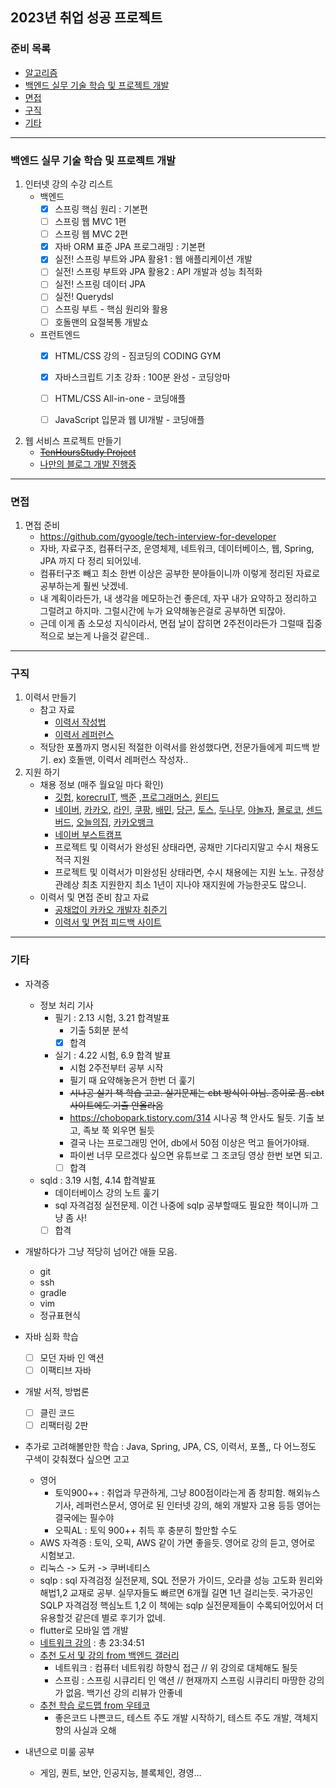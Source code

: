 2023년 취업 성공 프로젝트
--------

### 준비 목록
- [알고리즘](https://github.com/Joshua-Shin/Algorithm-BaekJoon/blob/main/README.md)
- [백엔드 실무 기술 학습 및 프로젝트 개발](#백엔드-실무-기술-학습-및-프로젝트-개발)
- [면접](#면접)
- [구직](#구직)
- [기타](#기타)
	
--------
### 백엔드 실무 기술 학습 및 프로젝트 개발
1. 인터넷 강의 수강 리스트
	- 백엔드 
		- [x] 스프링 핵심 원리 : 기본편
		- [ ] 스프링 웹 MVC 1편
		- [ ] 스프링 웹 MVC 2편
		- [x] 자바 ORM 표준 JPA 프로그래밍 : 기본편
		- [x] 실전! 스프링 부트와 JPA 활용1 : 웹 애플리케이션 개발
		- [ ] 실전! 스프링 부트와 JPA 활용2 : API 개발과 성능 최적화
		- [ ] 실전! 스프링 데이터 JPA
		- [ ] 실전! Querydsl
		- [ ] 스프링 부트 - 핵심 원리와 활용
		- [ ] 호돌맨의 요절복통 개발쇼
	- 프런트엔드
		- [x] HTML/CSS 강의 - 짐코딩의 CODING GYM
		- [x] 자바스크립트 기초 강좌 : 100분 완성 - 코딩앙마
		- [ ] HTML/CSS All-in-one - 코딩애플
		- [ ] JavaScript 입문과 웹 UI개발 - 코딩애플
		
	
2. 웹 서비스 프로젝트 만들기
	- ~~[TenHoursStudy Project](https://github.com/Joshua-Shin/TenHoursStudy)~~
	- [나만의 블로그 개발 진행중](https://github.com/Joshua-Shin/joshualog)

--------
### 면접
1. 면접 준비
	- https://github.com/gyoogle/tech-interview-for-developer
	- 자바, 자료구조, 컴퓨터구조, 운영체제, 네트워크, 데이터베이스, 웹, Spring, JPA 까지 다 정리 되어있네.
	- 컴퓨터구조 빼고 최소 한번 이상은 공부한 분야들이니까 이렇게 정리된 자료로 공부하는게 훨씬 낫겠네.
	- 내 계획이라든가, 내 생각을 메모하는건 좋은데, 자꾸 내가 요약하고 정리하고 그럴려고 하지마. 그럴시간에 누가 요약해놓은걸로 공부하면 되잖아.
	- 근데 이게 좀 소모성 지식이라서, 면접 날이 잡히면 2주전이라든가 그럴때 집중적으로 보는게 나을것 같은데..

--------
### 구직
1. 이력서 만들기
	- 참고 자료
		- [이력서 작성법](https://wonny.space/writing/work/engineer-resume)
		- [이력서 레퍼런스](https://wbluke.notion.site/c47951185f404835a982ef97041e59fd)
	- 적당한 포폴까지 명시된 적절한 이력서를 완성했다면, 전문가들에게 피드백 받기. ex) 호돌맨, 이력서 레퍼런스 작성자..
2. 지원 하기
	- 채용 정보 (매주 월요일 마다 확인) 
		- [깃헙](https://github.com/jojoldu/junior-recruit-scheduler), [korecruIT](https://korecruit.kr/), [백준](https://www.acmicpc.net/) ,[프로그래머스](https://career.programmers.co.kr/job), [윈티드](https://www.wanted.co.kr/wdlist/518?country=kr&job_sort=company.response_rate_order&years=0&skill_tags=1540&skill_tags=10169&skill_tags=3078&skill_tags=3451&skill_tags=1562&selected=873&selected=872&selected=660&selected=10110&locations=all)
		- [네이버](https://recruit.navercorp.com/rcrt/list.do?srchClassCd=1000000), [카카오](https://careers.kakao.com/jobs), [라인](https://careers.linecorp.com/jobs?ca=Engineering&ci=Seoul,Bundang&co=East%20Asia), [쿠팡](https://www.coupang.jobs/kr/jobs/?department=Ecommerce+Engineering&department=Play+Engineering&department=Product+UX&department=Search+and+Discovery&department=Search+and+Discovery+Core+Infrastructure&department=Cloud+Platform&department=Corporate+IT&department=eCommerce+Product&department=FTS+(Fulfillment+and+Transportation+System)&department=Marketplace%2c+Catalog+%26+Pricing+Systems&department=Program+Management+Office&department=Customer+Experience+Product), [배민](https://career.woowahan.com/?jobCodes=&employmentTypeCodes=&serviceSectionCodes=&careerPeriod=&keyword=&category=jobGroupCodes%3ABA005001#recruit-list), [당근](https://team.daangn.com/jobs/engineering-server/#_filter), [토스](https://toss.im/career/jobs), [두나무](https://dunamu.com/careers/jobs?category=engineering), [야놀자](https://careers.yanolja.co/), [몰로코](https://www.moloco.com/open-positions), [센드버드](https://sendbird.com/careers), [오늘의집](https://www.bucketplace.com/careers/), [카카오뱅크](https://recruit.kakaobank.com/jobs)
		- [네이버 부스트캠프](https://boostcamp.connect.or.kr/program_wm.html)
		- 프로젝트 및 이력서가 완성된 상태라면, 공채만 기다리지말고 수시 채용도 적극 지원
		- 프로젝트 및 이력서가 미완성된 상태라면, 수시 채용에는 지원 노노. 규정상 관례상 최초 지원한지 최소 1년이 지나야 재지원에 가능한곳도 많으니.
	- 이력서 및 면접 준비 참고 자료
		- [공채없이 카카오 개발자 취준기](https://jyami.tistory.com/m/126)
		- [이력서 및 면접 피드백 사이트](https://intellipick.spartacodingclub.kr/applicant?utm_source=bjoon&utm_medium=display&utm_campaign=%EC%9D%B8%ED%85%94%EB%A6%AC%ED%94%BD&utm_content=b2c&utm_term=230118)
 
--------
### 기타
- 자격증
	- 정보 처리 기사
		- 필기 : 2.13 시험, 3.21 합격발표
			- 기출 5회분 분석
			- [x] 합격
		- 실기 : 4.22 시험, 6.9 합격 발표
			- 시험 2주전부터 공부 시작
			- 필기 때 요약해놓은거 한번 더 훑기
			- ~~시나공 실기 책 학습 고고. 실기문제는 cbt 방식이 아님. 종이로 품. cbt사이트에도 기출 안올라옴~~
			- https://chobopark.tistory.com/314 시나공 책 안사도 될듯. 기출 보고, 족보 쭉 외우면 될듯
			- 결국 나는 프로그래밍 언어, db에서 50점 이상은 먹고 들어가야돼.
			- 파이썬 너무 모르겠다 싶으면 유튜브로 그 조코딩 영상 한번 보면 되고.
			- [ ] 합격
	- sqld : 3.19 시험, 4.14 합격발표
		- 데이터베이스 강의 노트 훑기
		- sql 자격검정 실전문제. 이건 나중에 sqlp 공부할때도 필요한 책이니까 그냥 좀 사!
		- [ ] 합격
- 개발하다가 그냥 적당히 넘어간 애들 모음. 
	- git
	- ssh
	- gradle
	- vim
	- 정규표현식
- 자바 심화 학습
	- [ ] 모던 자바 인 액션
	- [ ] 이팩티브 자바
- 개발 서적, 방법론
	- [ ] 클린 코드
	- [ ] 리팩터링 2판

- 추가로 고려해볼만한 학습 : Java, Spring, JPA, CS, 이력서, 포폴,, 다 어느정도 구색이 갖춰졌다 싶으면 고고
	- 영어
		- 토익900++ : 취업과 무관하게, 그냥 800점이라는게 좀 창피함. 해외뉴스기사, 레퍼런스문서, 영어로 된 인터넷 강의, 해외 개발자 고용 등등 영어는 결국에는 필수야
		- 오픽AL : 토익 900++ 취득 후 충분히 할만할 수도
	- AWS 자격증 : 토익, 오픽, AWS 같이 가면 좋을듯. 영어로 강의 듣고, 영어로 시험보고.
	- 리눅스 -> 도커 -> 쿠버네티스
	- sqlp : sql 자격검정 실전문제, SQL 전문가 가이드, 오라클 성능 고도화 원리와 해법1,2 교재로 공부. 실무자들도 빠르면 6개월 길면 1년 걸리는듯. 국가공인 SQLP 자격검정 핵심노트 1,2 이 책에는 sqlp 실전문제들이 수록되어있어서 더 유용할것 같은데 별로 후기가 없네.
	- flutter로 모바일 앱 개발
	- [네트워크 강의](https://youtube.com/playlist?list=PLOml5j0-AMQkHM6SFAP3YIRXHKu2glLVc) : 총 23:34:51
	- [추천 도서 및 강의 from 백엔드 갤러리](https://gall.dcinside.com/mgallery/board/view/?id=backend&no=113)
		- 네트워크 : 컴퓨터 네트워킹 하향식 접근 // 위 강의로 대체해도 될듯
		- 스프링 : 스프링 시큐리티 인 액션 // 현재까지 스프링 시큐리티 마땅한 강의가 없음. 백기선 강의 리뷰가 안좋네
	- [추천 학습 로드맵 from 우테코](https://docs.google.com/document/d/1yVZ8ru645NxjVWAJOqbEC41_Tb1_clR3GyU0WH7Wh2g/edit)
		- 좋은코드 나쁜코드, 테스트 주도 개발 시작하기, 테스트 주도 개발, 객체지향의 사실과 오해

- 내년으로 미룰 공부
	- 게임, 퀀트, 보안, 인공지능, 블록체인, 경영...
	
